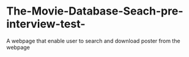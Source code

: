 # The-Movie-Database-Seach-pre-interview-test-
A webpage that enable user to search and download poster from the webpage

